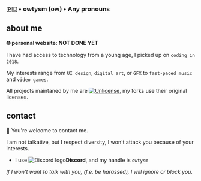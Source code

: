 ### 🇵🇱 • owtysm (ow) • Any pronouns

## about me
**🌐 personal website: NOT DONE YET**

I have had access to technology from a young age, I picked up on `coding in 2018`.

My interests range from `UI design`, `digital art`, or `GFX` to `fast-paced music` and `video games`.  

All projects maintaned by me are [![Unlicense](https://img.shields.io/badge/-Unlicense-6a00ff)](https://unlicense.org/), my forks use their original licenses.

## contact
💜 You're welcome to contact me. 

I am not talkative, but I respect diversity, I won't attack you because of your interests.

- I use ![Discord logo](https://i.imgur.com/BvvyqHK.png)**Discord**, and my handle is `owtysm`

*If I won't want to talk with you, (f.e. be harassed), I will ignore or block you.*
